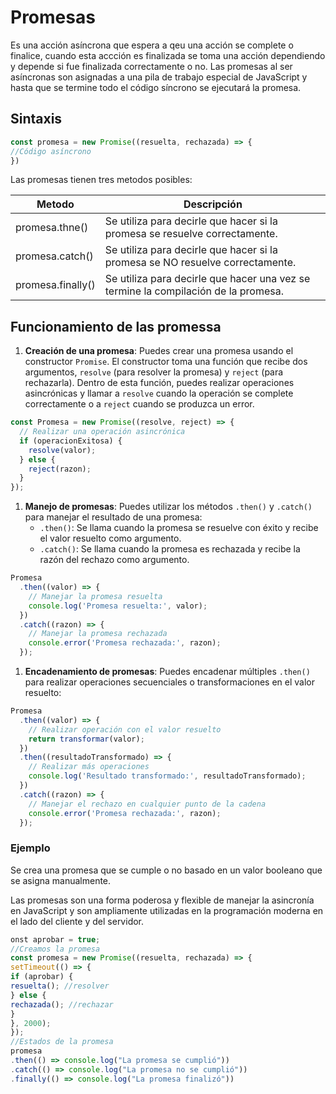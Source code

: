 # Promesas

Es una acción asíncrona que espera a qeu una acción se complete o finalice, cuando esta accción es finalizada se toma una acción dependiendo  y depende si fue finalizada correctamente o no.
Las promesas al ser asíncronas son asignadas a una pila de trabajo especial de JavaScript y hasta que se termine todo el código síncrono se ejecutará la promesa.

## Sintaxis

```jsx
const promesa = new Promise((resuelta, rechazada) => {
//Código asíncrono
})
```

Las promesas tienen tres metodos posibles:

| Metodo | Descripción  |
| --- | --- |
| promesa.thne() | Se utiliza para decirle que hacer si la promesa se resuelve correctamente. |
| promesa.catch() | Se utiliza para decirle que hacer si la promesa se NO resuelve correctamente. |
| promesa.finally() | Se utiliza para decirle que hacer una vez se termine la compilación de la promesa. |

## Funcionamiento de las promessa

1. **Creación de una promesa**: Puedes crear una promesa usando el constructor `Promise`. El constructor toma una función que recibe dos argumentos, `resolve` (para resolver la promesa) y `reject` (para rechazarla). Dentro de esta función, puedes realizar operaciones asincrónicas y llamar a `resolve` cuando la operación se complete correctamente o a `reject` cuando se produzca un error.

```jsx
const Promesa = new Promise((resolve, reject) => {
  // Realizar una operación asincrónica
  if (operacionExitosa) {
    resolve(valor);
  } else {
    reject(razon);
  }
});
```

1. **Manejo de promesas**: Puedes utilizar los métodos `.then()` y `.catch()` para manejar el resultado de una promesa:
    - `.then()`: Se llama cuando la promesa se resuelve con éxito y recibe el valor resuelto como argumento.
    - `.catch()`: Se llama cuando la promesa es rechazada y recibe la razón del rechazo como argumento.

```jsx
Promesa
  .then((valor) => {
    // Manejar la promesa resuelta
    console.log('Promesa resuelta:', valor);
  })
  .catch((razon) => {
    // Manejar la promesa rechazada
    console.error('Promesa rechazada:', razon);
  });
```

1. **Encadenamiento de promesas**: Puedes encadenar múltiples `.then()` para realizar operaciones secuenciales o transformaciones en el valor resuelto:

```jsx
Promesa
  .then((valor) => {
    // Realizar operación con el valor resuelto
    return transformar(valor);
  })
  .then((resultadoTransformado) => {
    // Realizar más operaciones
    console.log('Resultado transformado:', resultadoTransformado);
  })
  .catch((razon) => {
    // Manejar el rechazo en cualquier punto de la cadena
    console.error('Promesa rechazada:', razon);
  });
```

### Ejemplo

Se crea una promesa que se cumple o no basado en un valor booleano que se asigna manualmente.

Las promesas son una forma poderosa y flexible de manejar la asincronía en JavaScript y son ampliamente utilizadas en la programación moderna en el lado del cliente y del servidor.

```jsx
onst aprobar = true;
//Creamos la promesa
const promesa = new Promise((resuelta, rechazada) => {
setTimeout(() => {
if (aprobar) {
resuelta(); //resolver
} else {
rechazada(); //rechazar
}
}, 2000);
});
//Estados de la promesa
promesa
.then(() => console.log("La promesa se cumplió"))
.catch(() => console.log("La promesa no se cumplió"))
.finally(() => console.log("La promesa finalizó"))
```